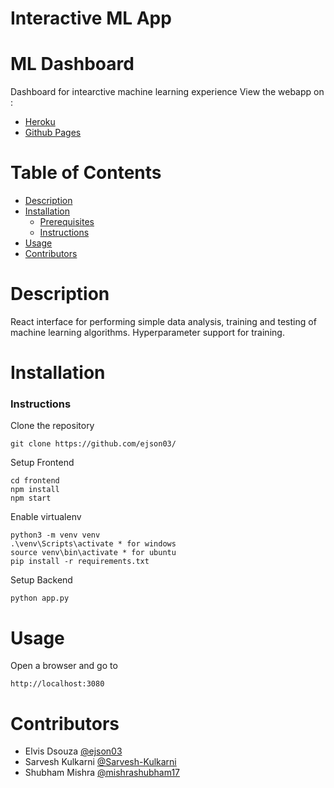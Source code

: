 # Interactive ML App

# ML Dashboard
Dashboard for intearctive machine learning experience
View the webapp on :
* [Heroku](https://ess-ml-dashboard.herokuapp.com/)
* [Github Pages](http://ejson03.github.io/DWM-Mini-Project)

# Table of Contents

* [Description](https://github.com/ejson03/DWM-Mini-Project#description)
* [Installation](https://github.com/ejson03/DWM-Mini-Project#installation)
  * [Prerequisites](https://github.com/ejson03/DWM-Mini-Project#prerequisites)
  * [Instructions](https://github.com/ejson03/DWM-Mini-Project#instructions)
* [Usage](https://github.com/ejson03/DWM-Mini-Project#usage)
* [Contributors](https://github.com/ejson03/DWM-Mini-Project#contributors)

# Description

React interface for performing simple data analysis, training and testing of machine learning algorithms.
Hyperparameter support for training.


# Installation

### Instructions

Clone the repository
```
git clone https://github.com/ejson03/
```

Setup Frontend
```
cd frontend
npm install
npm start
```

Enable virtualenv
```
python3 -m venv venv
.\venv\Scripts\activate * for windows
source venv\bin\activate * for ubuntu
pip install -r requirements.txt
```

Setup Backend
```
python app.py
```
# Usage

Open a browser and go to 
```
http://localhost:3080
```
# Contributors

* Elvis Dsouza [@ejson03](https://github.com/ejson03)
* Sarvesh Kulkarni [@Sarvesh-Kulkarni](https://github.com/Sarvesh-Kulkarni)
* Shubham Mishra [@mishrashubham17](https://github.com/mishrashubham17)







